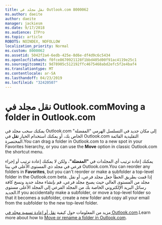 ```yaml
---
title: نقل مجلد في Outlook.com 8000062
ms.author: daeite
author: daeite
manager: jackiesm
ms.date: 9/17/2018
ms.audience: ITPro
ms.topic: article
ROBOTS: NOINDEX, NOFOLLOW
localization_priority: Normal
ms.custom: 8000062
ms.assetid: 5042f2a4-6edb-425e-8d6e-df4d9c6c5434
ms.openlocfilehash: f0fce8670921128f1bbd405d00f91ac4119e25c1
ms.sourcegitcommit: 9d78905c512192ffc4675468abd2efc5f2e4baf4
ms.translationtype: MT
ms.contentlocale: ar-SA
ms.lasthandoff: 04/23/2019
ms.locfileid: "32420507"
---
```

# <a name="moving-a-folder-in-outlookcom"></a><span data-ttu-id="db6dd-102">نقل مجلد في Outlook.com</span><span class="sxs-lookup"><span data-stu-id="db6dd-102">Moving a folder in Outlook.com</span></span>

<span data-ttu-id="db6dd-103">يمكنك سحب مجلد في Outlook.com إلى مكان جديد في التسلسل الهرمي "المفضلة" الخاص بك، أو يمكنك استخدام الخيار **نقل** في Outlook.com التقليدية القائمة المختصرة.</span><span class="sxs-lookup"><span data-stu-id="db6dd-103">You can drag a folder in Outlook.com to a new spot in your Favorites hierarchy, or you can use the **Move** option in classic Outlook.com the shortcut menu.</span></span> 
  
<span data-ttu-id="db6dd-104">يمكنك إعادة ترتيب أي المجلدات في **"المفضلة"**، ولكن لا يمكنك إعادة ترتيب أو إجراء فرعي في مجلد ذي المستوى الأعلى في بيتا Outlook.com.</span><span class="sxs-lookup"><span data-stu-id="db6dd-104">You can reorder any folders in **Favorites**, but you can't reorder or make a subfolder a top-level folder in the Outlook.com beta.</span></span> <span data-ttu-id="db6dd-105">إذا قمت بطريق الخطأ جعل مجلد فرعي، أو نقل مجلد من المستوى العالي حيث يصبح مجلد فرعي، قم بإنشاء مجلد جديد ونسخ كافة رسائل البريد الإلكتروني الخاصة بك من المجلد الفرعي إلى المجلد الأعلى مستوى الجديد.</span><span class="sxs-lookup"><span data-stu-id="db6dd-105">If you accidentally make a subfolder, or move a top-level folder so that it becomes a subfolder, create a new folder and copy all your email from the subfolder to the new top-level folder.</span></span> 
  
<span data-ttu-id="db6dd-106">مزيد من المعلومات حول كيفية [نقل أو إعادة تسمية مجلد في Outlook.com](https://support.office.com/article/c9c66fed-8a7c-426a-afc6-0d46a72080fb).</span><span class="sxs-lookup"><span data-stu-id="db6dd-106">Learn more about how to [Move or rename a folder in Outlook.com](https://support.office.com/article/c9c66fed-8a7c-426a-afc6-0d46a72080fb).</span></span>
  

